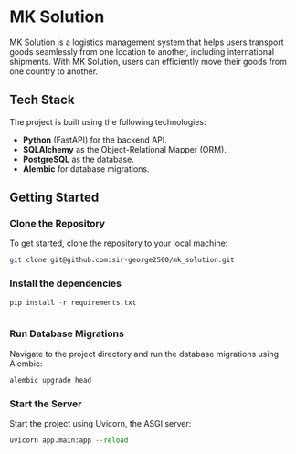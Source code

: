 # MK Solution

MK Solution is a logistics management system that helps users transport goods seamlessly from one location to another, including international shipments. With MK Solution, users can efficiently move their goods from one country to another.

## Tech Stack
The project is built using the following technologies:
- **Python** (FastAPI) for the backend API.
- **SQLAlchemy** as the Object-Relational Mapper (ORM).
- **PostgreSQL** as the database.
- **Alembic** for database migrations.

## Getting Started

### Clone the Repository
To get started, clone the repository to your local machine:
```bash
git clone git@github.com:sir-george2500/mk_solution.git
```

### Install the dependencies 

```python
pip install -r requirements.txt
```
```
```

### Run Database Migrations
Navigate to the project directory and run the database migrations using Alembic:

```python 
alembic upgrade head
```

### Start the Server
Start the project using Uvicorn, the ASGI server:


```python
uvicorn app.main:app --reload
```
```
```

